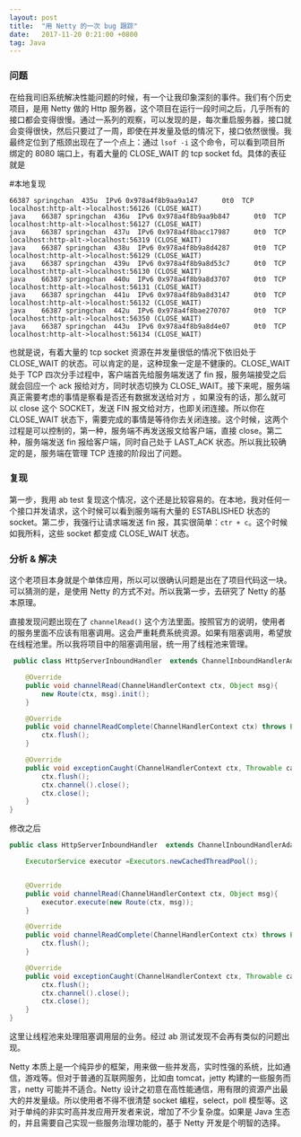 ```yaml
---
layout: post
title:  "用 Netty 的一次 bug 跟踪"
date:   2017-11-20 0:21:00 +0800
tag: Java
---
```


### 问题
在给我司旧系统解决性能问题的时候，有一个让我印象深刻的事件。我们有个历史项目，是用 Netty 做的 Http 服务器，这个项目在运行一段时间之后，几乎所有的接口都会变得很慢。通过一系列的观察，可以发现的是，每次重启服务器，接口就会变得很快，然后只要过了一周，即使在并发量及低的情况下，接口依然很慢。我最终定位到了瓶颈出现在了一个点上：通过 `lsof -i` 这个命令，可以看到项目所绑定的 8080 端口上，有着大量的 CLOSE_WAIT 的 tcp socket fd。具体的表征就是

#本地复现
```shell
66387 springchan  435u  IPv6 0x978a4f8b9aa9a147      0t0  TCP localhost:http-alt->localhost:56126 (CLOSE_WAIT)
java    66387 springchan  436u  IPv6 0x978a4f8b9aa9b847      0t0  TCP localhost:http-alt->localhost:56127 (CLOSE_WAIT)
java    66387 springchan  437u  IPv6 0x978a4f8bacc17987      0t0  TCP localhost:http-alt->localhost:56319 (CLOSE_WAIT)
java    66387 springchan  438u  IPv6 0x978a4f8b9a8d4287      0t0  TCP localhost:http-alt->localhost:56129 (CLOSE_WAIT)
java    66387 springchan  439u  IPv6 0x978a4f8b9a8d53c7      0t0  TCP localhost:http-alt->localhost:56130 (CLOSE_WAIT)
java    66387 springchan  440u  IPv6 0x978a4f8b9a8d3707      0t0  TCP localhost:http-alt->localhost:56131 (CLOSE_WAIT)
java    66387 springchan  441u  IPv6 0x978a4f8b9a8d3147      0t0  TCP localhost:http-alt->localhost:56132 (CLOSE_WAIT)
java    66387 springchan  442u  IPv6 0x978a4f8bae270707      0t0  TCP localhost:http-alt->localhost:56350 (CLOSE_WAIT)
java    66387 springchan  443u  IPv6 0x978a4f8b9a8d4e07      0t0  TCP localhost:http-alt->localhost:56134 (CLOSE_WAIT)
```

也就是说，有着大量的 tcp socket 资源在并发量很低的情况下依旧处于 CLOSE_WAIT 的状态。可以肯定的是，这种现象一定是不健康的。CLOSE_WAIT 处于 TCP 四次分手过程中，客户端首先给服务端发送了 fin 报，服务端接受之后就会回应一个 ack 报给对方，同时状态切换为 CLOSE_WAIT。接下来呢，服务端真正需要考虑的事情是察看是否还有数据发送给对方 ，如果没有的话，那么就可以 close 这个 SOCKET，发送 FIN 报文给对方，也即关闭连接。所以你在 CLOSE_WAIT 状态下，需要完成的事情是等待你去关闭连接。这个时候，这两个过程是可以控制的，第一种，服务端不再发送报文给客户端，直接 close。第二种，服务端发送 fin 报给客户端，同时自己处于 LAST_ACK 状态。所以我比较确定的是，服务端在管理 TCP 连接的阶段出了问题。

### 复现
第一步，我用 ab test 复现这个情况，这个还是比较容易的。在本地，我对任何一个接口并发请求，这个时候可以看到服务端有大量的 ESTABLISHED 状态的 socket。第二步，我强行让请求端发送 fin 报，其实很简单：`ctr + c`。这个时候如我所料，这些 socket 都变成 CLOSE_WAIT 状态。

### 分析 & 解决
这个老项目本身就是个单体应用，所以可以很确认问题是出在了项目代码这一块。可以猜测的是，是使用 Netty 的方式不对。所以我第一步，去研究了 Netty 的基本原理。

直接发现问题出现在了 `channelRead()` 这个方法里面。按照官方的说明，使用者的服务里面不应该有阻塞调用。这会严重耗费系统资源。如果有阻塞调用，希望放在线程池里。所以我将项目中的阻塞调用层，统一用了线程池来管理。

```java
 public class HttpServerInboundHandler  extends ChannelInboundHandlerAdapter{

    @Override
    public void channelRead(ChannelHandlerContext ctx, Object msg){
        new Route(ctx, msg).init();
    }

    @Override
    public void channelReadComplete(ChannelHandlerContext ctx) throws Exception {
        ctx.flush();
    }

    @Override
    public void exceptionCaught(ChannelHandlerContext ctx, Throwable cause) {
    	ctx.flush();
        ctx.channel().close();
        ctx.close();
    }
}
```

修改之后

```java
public class HttpServerInboundHandler  extends ChannelInboundHandlerAdapter{

    ExecutorService executor =Executors.newCachedThreadPool();


    @Override
    public void channelRead(ChannelHandlerContext ctx, Object msg){
        executor.execute(new Route(ctx, msg));
    }

    @Override
    public void channelReadComplete(ChannelHandlerContext ctx) throws Exception {
        ctx.flush();
    }

    @Override
    public void exceptionCaught(ChannelHandlerContext ctx, Throwable cause) {
    	ctx.flush();
        ctx.channel().close();
        ctx.close();
    }
}
```
这里让线程池来处理阻塞调用层的业务。经过 ab 测试发现不会再有类似的问题出现。

Netty 本质上是一个纯异步的框架，用来做一些并发高，实时性强的系统，比如通信，游戏等。但对于普通的互联网服务，比如由 tomcat，jetty 构建的一些服务而言，netty 可能并不适合。Netty 设计之初意在高性能通信，用有限的资源产出最大的并发量级。所以使用者不得不很清楚 socket 编程，select，poll 模型等。这对于单纯的非实时高并发应用开发者来说，增加了不少复杂度。如果是 Java 生态的，并且需要自己实现一些服务治理功能的，基于 Netty 开发是个明智的选择。

